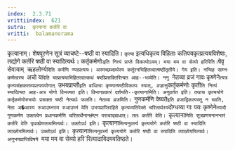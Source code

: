 ```yaml
---
index:  2.3.71
vrittiindex:  621
sutra:  कृत्यानां कर्तरि वा
vritti:  balamanorama 
---
```


कृत्यानाम्। शेषपूरणेन सूत्रं व्याचष्टे--षष्ठी वा स्यादिति। `कृत्या` इत्यधिकृत्य विहिताः कतिपयकृत्प्रत्ययविशेषाः, तद्योगे कर्तरि षष्ठी वा स्यादित्यर्थः। कर्तृकर्मणोः` इति नित्यं प्राप्ते विकल्पोऽयम्। मया मम वा सेव्यो हरिरिति। `षेवृ सेवायाम्` `ऋहलोर्ण्य`दिति कर्मणि ण्यत्प्रत्ययः। अस्मच्छब्दार्थस्य कर्तुरनभिहितत्वात्षष्ठींतृतीये। गेय इति। नन्विह साम्नः कर्मत्वस्य `अचो य`दिति यत्प्रत्ययाभिहितत्वात्कथं षष्ठीप्रसक्तिरित्यत आह--भव्येति। ननु `नेतव्या व्रजं गावः कृष्णेने`त्यत्र कृत्यसंज्ञकतव्यप्रत्यययोगात् `उभयप्राप्तौ` इति बाधित्वा कृष्णात्षष्ठीविकल्पः स्यात्, व्रज्रात्तु `कर्तृकर्मणोः कृती`ति नित्यं स्यादित्यत आह-अत्र योगो विभज्यत इति। विभागप्रकारं दर्शयति--कृत्यानामिति। अनुवर्तत इति। तथाच कृत्ययोगे कर्तृकर्मणोरुभयोः प्रसक्ता षष्ठी नेत्यर्थः फलति। नेतव्या व्रजमिति। `गुणकर्मणि वेष्यते` इति व्रजाद्विकल्पस्तु न भवति, नेता अ�आस्य रुआउघ्नस्य रुआउघ्नं वेति उभयप्राप्तिरहिते कृत्यव्यतिरेक्ते चरितार्थस्य `दोग्धव्या गाः पयः कृष्णेने`त्यादौ गुणकर्मण उक्तत्वेन प्रधानकर्मणि चरितार्थेनान#एन परत्वाद्बाधात्। ततः कर्तरि वेति। `कृत्याना`मिति सूत्रप्रणयनानन्तरं कर्तरि वेति पृथक्प्रेणतव्यमित्यर्थः। उक्तोऽर्थ इति। `कृत्याना`मित्यनुवर्त्त्य कृत्ययोगे कर्तरि षष्ठी वा स्यादिति व्याख्येयमित्यर्थः। उक्तोऽर्थ इति। `कृत्याना`मित्यनुवर्त्त्य कृत्ययोगे कर्तरि षष्ठी वा स्यादिति व्याख्येयमित्यर्थः। अनुभयप्राप्तिविषये `मया मम वा सेव्यो हरि`रित्यादाविदमवतिष्ठते। 

